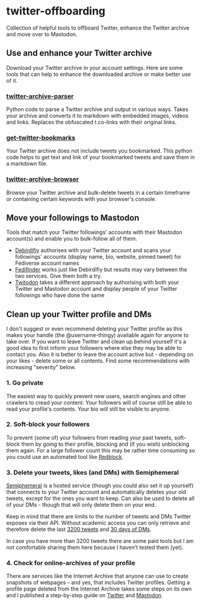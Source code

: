 # twitter-offboarding
Collection of helpful tools to offboard Twitter, enhance the Twitter archive and move over to Mastodon.

## Use and enhance your Twitter archive
Download your Twitter archive in your account settings. Here are some tools that can help to enhance the downloaded archive or make better use of it.

### [twitter-archive-parser](https://github.com/timhutton/twitter-archive-parser)
Python code to parse a Twitter archive and output in various ways. Takes your archive and converts it to markdown with embedded images, videos and links. Replaces the obfuscated t.co-links with their original links.

### [get-twitter-bookmarks](https://gist.github.com/divyajyotiuk/9fb29c046e1dfcc8d5683684d7068efe)
Your Twitter archive does not include tweets you bookmarked. This python code helps to get text and link of your bookmarked tweets and save them in a markdown file.

### [twitter-archive-browser](https://sk22.github.io/twitter-archive-browser/)
Browse your Twitter archive and bulk-delete tweets in a certain timeframe or containing certain keywords with your browser's console.


## Move your followings to Mastodon
Tools that match your Twitter followings' accounts with their Mastodon account(s) and enable you to bulk-follow all of them.

- [Debirdifiy](https://pruvisto.org/debirdify/) authorises with your Twitter account and scans your followings' accounts (display name, bio, website, pinned tweet) for Fediverse account names
- [Fedifinder](https://fedifinder.glitch.me) works just like Debirdifiy but results may vary between the two services. Give them both a try.
- [Twitodon](https://twitodon.com/) takes a different approach by authorising with both your Twitter and Mastodon account and display people of your Twitter followings who have done the same


## Clean up your Twitter profile and DMs
I don't suggest or even recommend deleting your Twitter profile as this makes your handle (the @username-thingy) available again for anyone to take over. If you want to leave Twitter and clean up behind yourself it's a good idea to first inform your followers where else they may be able to contact you. Also it is better to leave the account active but - depending on your likes - delete some or all contents. Find some recommendations with increasing "severity" below.

### 1. Go private
The easiest way to quickly prevent new users, search engines and other crawlers to cread your content. Your followers will of course still be able to read your profile's contents. Your bio will still be visible to anyone.

### 2. Soft-block your followers
To prevent (some of) your followers from reading your past tweets, soft-block them by going to their profile, blocking and (if you wish) unblocking them again. For a large follower count this may be rather time consuming so you could use an automated tool like [Redblock](https://github.com/gaeulbyul/RedBlock/blob/main/README.en.md).

### 3. Delete your tweets, likes (and DMs) with Semiphemeral
[Semiphemeral](https://github.com/micahflee/semiphemeral) is a hosted service (though you could also set it up yourself) that connects to your Twitter account and automatically deletes your old tweets, except for the ones you want to keep. Can also be used to delete all of your DMs - though that will only delete them on your end.

Keep in mind that there are limits to the number of tweets and DMs Twitter exposes via their API. Without academic access you can only retrieve and therefore delete the last [3200 tweets](https://github.com/micahflee/semiphemeral) and [30 days of DMs](https://twittercommunity.com/t/retrieving-older-than-30-days-direct-messages-direct-messages-events-list/104901).

In case you have more than 3200 tweets there are some paid tools but I am not comfortable sharing them here because I haven't tested them (yet).

### 4. Check for online-archives of your profile
There are services like the Internet Archive that anyone can use to create snapshots of webpages - and yes, that includes Twitter profiles. Getting a profile page deleted from the Internet Archive takes some steps on its own and I published a step-by-step guide on [Twitter](https://twitter.com/achisto/status/1591065125167190018?s=20&t=KeqeI8H7lVPlrdyAzlegDg) and [Mastodon](https://mastodon.social/@achisto/109325841635487550).
